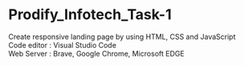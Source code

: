# Prodify_Infotech_Task-1 <br>
Create responsive landing page by using HTML, CSS and JavaScript <br>
Code editor : Visual Studio Code <br>
Web Server : Brave, Google Chrome, Microsoft EDGE
